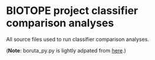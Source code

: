 # BIOTOPE project classifier comparison analyses

All source files used to run classifier comparison analyses.

(**Note**: boruta_py.py is lightly adpated from [here](https://github.com/scikit-learn-contrib/boruta_py).)
